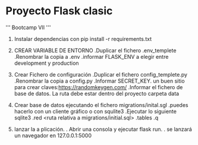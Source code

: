 # Proyecto Flask clasic
'''
Bootcamp VII
'''
1. Instalar dependencias con
pip install -r requirements.txt

2. CREAR VARIABLE DE ENTORNO
  .Duplicar el fichero .env_templete
  .Renombrar la copia a .env
  .informar FLASK_ENV a elegir entre development y production

3. Crear Fichero de configuración
  .Duplicar el fichero config_templete.py
  .Renombrar la copia a config.py
  .Informar SECRET_KEY. un buen sitio para crear claves:https://randomkeygen.com/
  .Informar el fichero de base de datos. La ruta debe estar dentro del proyecto carpeta data

4. Crear base de datos ejecutando el fichero migrations/inital.sgl
   .puedes hacerlo con un cliente gráfico o con squlite3
   .Ejecutar lo siguiente  
   sqlite3 <ruta al fichero es la carpeta data>
   .red <ruta relativa a migrations/initial.sql>
   .tables
   .q
5. lanzar la a plicación.
. Abrir una consola y ejecutar flask run.
. se lanzará un navegador en 127.0.0.1:5000